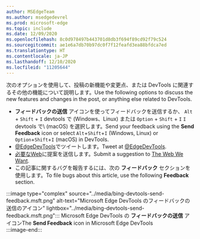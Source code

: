 ```yaml
---
author: MSEdgeTeam
ms.author: msedgedevrel
ms.prod: microsoft-edge
ms.topic: include
ms.date: 12/09/2020
ms.openlocfilehash: 8c0d978497b443701d8db3f694f89cd92f79c524
ms.sourcegitcommit: ae1e6a7db70b97dc0f7f12feafd3ea88bfdca7ed
ms.translationtype: HT
ms.contentlocale: ja-JP
ms.lasthandoff: 12/10/2020
ms.locfileid: "11205644"
---
```

<span data-ttu-id="e0510-101">次のオプションを使用して、投稿の新機能や変更点、または DevTools に関連するその他の機能について説明します。</span><span class="sxs-lookup"><span data-stu-id="e0510-101">Use the following options to discuss the new features and changes in the post, or anything else related to DevTools.</span></span>  

*   <span data-ttu-id="e0510-102">**フィードバックの送信** アイコンを使ってフィードバックを送信するか、 `Alt` + `Shift` + `I` devtools で \(Windows、Linux\) または `Option` + `Shift` + `I` `I` devtools で\ (macOS) を選択します。</span><span class="sxs-lookup"><span data-stu-id="e0510-102">Send your feedback using the **Send Feedback** icon or select `Alt`+`Shift`+`I` \(Windows, Linux\) or `Option`+`Shift`+`I` \(macOS\) in DevTools.</span></span>  
*   <span data-ttu-id="e0510-103">[@EdgeDevTools][PostTweetEdgeDevTools]でツイートします。</span><span class="sxs-lookup"><span data-stu-id="e0510-103">Tweet at [@EdgeDevTools][PostTweetEdgeDevTools].</span></span>  
*   <span data-ttu-id="e0510-104">[必要なWeb][TheWebWeWant]に提案を送信します。</span><span class="sxs-lookup"><span data-stu-id="e0510-104">Submit a suggestion to [The Web We Want][TheWebWeWant].</span></span>  
*   <span data-ttu-id="e0510-105">この記事に関するバグを報告するには、次の **フィードバック** セクションを使用します。</span><span class="sxs-lookup"><span data-stu-id="e0510-105">To file bugs about this article, use the following **Feedback** section.</span></span>  

:::image type="complex" source="../media/bing-devtools-send-feedback.msft.png" alt-text="Microsoft Edge DevTools のフィードバックの送信のアイコン" lightbox="../media/bing-devtools-send-feedback.msft.png":::
   <span data-ttu-id="e0510-107">Microsoft Edge DevTools の **フィードバックの送信** アイコン</span><span class="sxs-lookup"><span data-stu-id="e0510-107">The **Send Feedback** icon in Microsoft Edge DevTools</span></span>  
:::image-end:::  

<!-- links -->  

[PostTweetEdgeDevTools]: https://twitter.com/intent/tweet?text=@EdgeDevTools "@EdgeDevTools |ツイートを投稿する"  

[EdgeDevToolsTwitterAccount]: https://twitter.com/EdgeDevTools "@EdgeDevTools Twitter アカウント"  

[GitHubMicrosoftDocsEdgeDeveloperNewIssue]: https://github.com/MicrosoftDocs/edge-developer/issues/new?title=[DevTools%20Docs%20Feedback] "新しい問題 - MicrosoftDocs/edge-developer - GitHub"  

[TheWebWeWant]: https://webwewant.fyi "必要な Web"  
